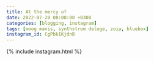 ```yaml
---
title: At the mercy of
date: 2022-07-20 08:00:00 +0300
categories: [blogging, instagram]
tags: [moog mavis, synthstrom deluge, zoia, bluebox]
instagram_id: CgPbkIKjdnB
---
```


{% include instagram.html %}